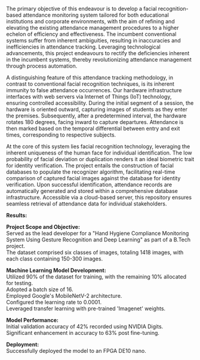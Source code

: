 The primary objective of this endeavour is to develop a facial recognition-based attendance monitoring system tailored for both educational institutions and corporate environments, with the aim of refining and elevating the existing attendance management procedures to a higher echelon of efficiency and effectiveness. The incumbent conventional systems suffer from inherent ambiguities, resulting in inaccuracies and inefficiencies in attendance tracking. Leveraging technological advancements, this project endeavours to rectify the deficiencies inherent in the incumbent systems, thereby revolutionizing attendance management through process automation.

A distinguishing feature of this attendance tracking methodology, in contrast to conventional facial recognition techniques, is its inherent immunity to false attendance occurrences. Our hardware infrastructure interfaces with web servers via Internet of Things (IoT) technology, ensuring controlled accessibility. During the initial segment of a session, the hardware is oriented outward, capturing images of students as they enter the premises. Subsequently, after a predetermined interval, the hardware rotates 180 degrees, facing inward to capture departures. Attendance is then marked based on the temporal differential between entry and exit times, corresponding to respective subjects.

At the core of this system lies facial recognition technology, leveraging the inherent uniqueness of the human face for individual identification. The low probability of facial deviation or duplication renders it an ideal biometric trait for identity verification. The project entails the construction of facial databases to populate the recognizer algorithm, facilitating real-time comparison of captured facial images against the database for identity verification. Upon successful identification, attendance records are automatically generated and stored within a comprehensive database infrastructure. Accessible via a cloud-based server, this repository ensures seamless retrieval of attendance data for individual stakeholders.

**Results:**

**Project Scope and Objective:**  
Served as the lead developer for a "Hand Hygiene Compliance Monitoring System Using Gesture Recognition and Deep Learning" as part of a B.Tech project.  
The dataset comprised six classes of images, totaling 1418 images, with each class containing 150-300 images.  

**Machine Learning Model Development:**  
Utilized 90% of the dataset for training, with the remaining 10% allocated for testing.  
Adopted a batch size of 16.  
Employed Google's MobileNetV-2 architecture.  
Configured the learning rate to 0.0001.  
Leveraged transfer learning with pre-trained 'Imagenet' weights.  

**Model Performance:**  
Initial validation accuracy of 42% recorded using NVIDIA Digits.  
Significant enhancement in accuracy to 63% post fine-tuning.  

**Deployment:**  
Successfully deployed the model to an FPGA DE10 nano.
